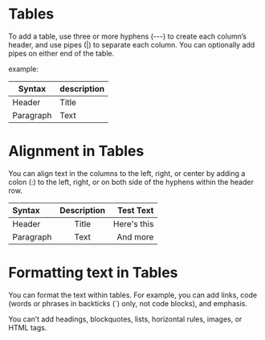 # Tables

To add a table, use three or more hyphens (---) to create each column’s header, and use pipes (|) to separate each column. You can optionally add pipes on either end of the table.

example:

| Syntax     | description   |
| ---------- | ------------- |
| Header     | Title         |
| Paragraph  | Text          |

  
# Alignment in Tables

You can align text in the columns to the left, right, or center by adding a colon (:) to the left, right, or on both side of the hyphens within the header row.

| Syntax      | Description | Test Text     |
| :---        |    :----:   |          ---: |
| Header      | Title       | Here's this   |
| Paragraph   | Text        | And more      |


# Formatting text in Tables

You can format the text within tables. For example, you can add links, code (words or phrases in backticks (`) only, not code blocks), and emphasis.

You can’t add headings, blockquotes, lists, horizontal rules, images, or HTML tags.

